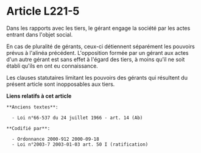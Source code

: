 # Article L221-5

Dans les rapports avec les tiers, le gérant engage la société par les actes entrant dans l'objet social.

En cas de pluralité de gérants, ceux-ci détiennent séparément les pouvoirs prévus à l'alinéa précédent. L'opposition formée
par un gérant aux actes d'un autre gérant est sans effet à l'égard des tiers, à moins qu'il ne soit établi qu'ils en ont eu
connaissance.

Les clauses statutaires limitant les pouvoirs des gérants qui résultent du présent article sont inopposables aux tiers.

**Liens relatifs à cet article**

	**Anciens textes**:

	  - Loi n°66-537 du 24 juillet 1966 - art. 14 (Ab)

	**Codifié par**:

	  - Ordonnance 2000-912 2000-09-18
	  - Loi n°2003-7 2003-01-03 art. 50 I (ratification)
